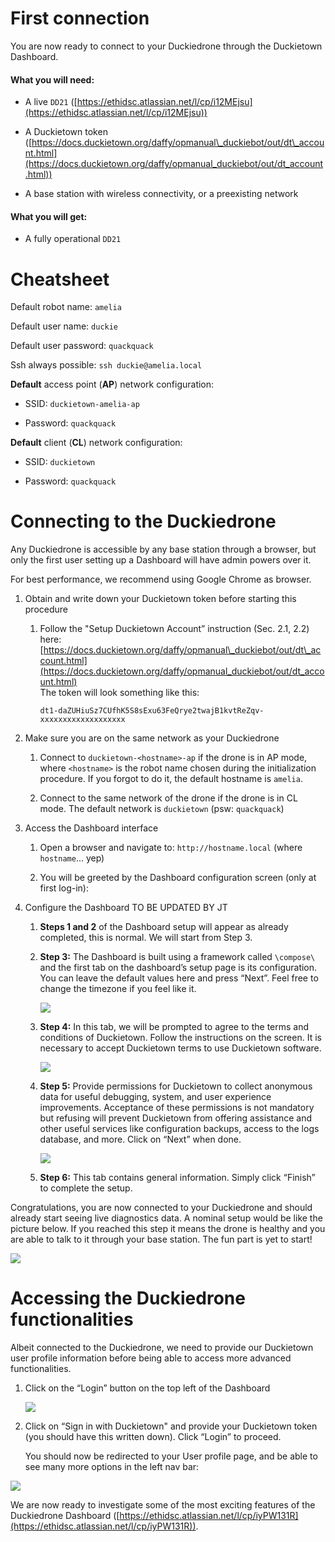 # First connection

You are now ready to connect to your Duckiedrone through the Duckietown Dashboard.

#### What you will need:

*   A live `DD21` ([https://ethidsc.atlassian.net/l/cp/i12MEjsu](https://ethidsc.atlassian.net/l/cp/i12MEjsu))
    
*   A Duckietown token ([https://docs.duckietown.org/daffy/opmanual\_duckiebot/out/dt\_account.html](https://docs.duckietown.org/daffy/opmanual_duckiebot/out/dt_account.html))
    
*   A base station with wireless connectivity, or a preexisting network
    

#### What you will get:

*   A fully operational `DD21`
    

# Cheatsheet

Default robot name: `amelia`

Default user name: `duckie`

Default user password: `quackquack`

Ssh always possible: `ssh duckie@amelia.local`

**Default** access point (**AP**) network configuration:

*   SSID: `duckietown-amelia-ap`
    
*   Password: `quackquack`
    

**Default** client (**CL**) network configuration:

*   SSID: `duckietown`
    
*   Password: `quackquack`
    

# Connecting to the Duckiedrone  

Any Duckiedrone is accessible by any base station through a browser, but only the first user setting up a Dashboard will have admin powers over it.

For best performance, we recommend using Google Chrome as browser.

1.  Obtain and write down your Duckietown token before starting this procedure
    
    1.  Follow the "Setup Duckietown Account” instruction (Sec. 2.1, 2.2) here: [https://docs.duckietown.org/daffy/opmanual\_duckiebot/out/dt\_account.html](https://docs.duckietown.org/daffy/opmanual_duckiebot/out/dt_account.html)  
        The token will look something like this:  
        
        ```
        dt1-daZUHiuSz7CUfhK5S8sExu63FeQrye2twajB1kvtReZqv-xxxxxxxxxxxxxxxxxxx
        ```
        
2.  Make sure you are on the same network as your Duckiedrone
    
    1.  Connect to `duckietown-<hostname>-ap` if the drone is in AP mode, where `<hostname>` is the robot name chosen during the initialization procedure. If you forgot to do it, the default hostname is `amelia`.
        
    2.  Connect to the same network of the drone if the drone is in CL mode. The default network is `duckietown` (psw: `quackquack`)  
        
3.  Access the Dashboard interface
    
    1.  Open a browser and navigate to: `http://hostname.local` (where `hostname`… yep)
        
    2.  You will be greeted by the Dashboard configuration screen (only at first log-in):  
        
4.  Configure the Dashboard TO BE UPDATED BY JT
    
    1.  **Steps 1 and 2** of the Dashboard setup will appear as already completed, this is normal. We will start from Step 3.
        
    2.  **Step 3:** The Dashboard is built using a framework called `\compose\` and the first tab on the dashboard’s setup page is its configuration. You can leave the default values here and press “Next”. Feel free to change the timezone if you feel like it.  
        
        ![](https://ethidsc.atlassian.net/wiki/download/attachments/2227503282/image-20220712-195356.png?api=v2)
        
    3.  **Step 4:** In this tab, we will be prompted to agree to the terms and conditions of Duckietown. Follow the instructions on the screen. It is necessary to accept Duckietown terms to use Duckietown software.  
          
        
        ![](https://ethidsc.atlassian.net/wiki/download/attachments/2227503282/image-20220712-195908.png?api=v2)
        
          
        
    4.  **Step 5:** Provide permissions for Duckietown to collect anonymous data for useful debugging, system, and user experience improvements. Acceptance of these permissions is not mandatory but refusing will prevent Duckietown from offering assistance and other useful services like configuration backups, access to the logs database, and more. Click on “Next” when done.  
        
        ![](https://ethidsc.atlassian.net/wiki/download/attachments/2227503282/image-20220712-200411.png?api=v2)
        
          
        
    5.  **Step 6:** This tab contains general information. Simply click “Finish” to complete the setup.  
        

Congratulations, you are now connected to your Duckiedrone and should already start seeing live diagnostics data. A nominal setup would be like the picture below. If you reached this step it means the drone is healthy and you are able to talk to it through your base station. The fun part is yet to start!  

![](https://ethidsc.atlassian.net/wiki/download/attachments/2227503282/image-20220712-200756.png?api=v2)

# Accessing the Duckiedrone functionalities

Albeit connected to the Duckiedrone, we need to provide our Duckietown user profile information before being able to access more advanced functionalities.

1.  Click on the “Login” button on the top left of the Dashboard  
      
    
    ![](https://ethidsc.atlassian.net/wiki/download/attachments/2227503282/image-20220713-075618.png?api=v2)
    
2.  Click on “Sign in with Duckietown" and provide your Duckietown token (you should have this written down). Click “Login” to proceed.  
      
    You should now be redirected to your User profile page, and be able to see many more options in the left nav bar:
    

![](https://ethidsc.atlassian.net/wiki/download/attachments/2227503282/image-20220713-075833.png?api=v2)

We are now ready to investigate some of the most exciting features of the Duckiedrone Dashboard ([https://ethidsc.atlassian.net/l/cp/iyPW131R](https://ethidsc.atlassian.net/l/cp/iyPW131R)).
